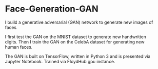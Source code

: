 # Face-Generation-GAN
I build a generative adversarial (GAN) network to generate new images of faces.

I first test the GAN on the MNIST dataset to generate new handwritten digits. Then I train the GAN on the CelebA dataset for generating new human faces.

The GAN is built on TensorFlow, written in Python 3 and is presented via Jupyter Notebook. Trained via FloydHub gpu instance.
